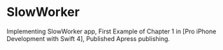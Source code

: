 # SlowWorker
Implementing SlowWorker app, First Example of Chapter 1 in [Pro iPhone Development with Swift 4], Published Apress publishing.
